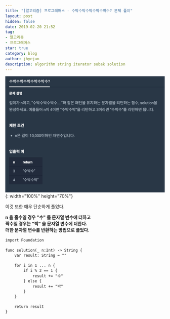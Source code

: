 ```yaml
---
title: "[알고리즘] 프로그래머스 - 수박수박수박수박수박수? 문제 풀이"
layout: post
hidden: false
date: 2019-02-20 21:52
tag:
- 알고리즘
- 프로그래머스
star: true
category: blog
author: jhyejun
description: algorithm string iterator subak solution
---
```


![수박수박수박수박수박수? 문제](/assets/images/blog/algorithm-string-iterator-subak-solution/problem.png){: width="100%" height="70%"}

이것 또한 매우 단순하게 풀었다.<br>

**n 을 홀수일 경우 "수" 를 문자열 변수에 더하고**<br>
**짝수일 경우는 "박" 을 문자열 변수에 더한다.**<br>
**더한 문자열 변수를 반환하는 방법으로 풀었다.**<br>

```
import Foundation

func solution(_ n:Int) -> String {
    var result: String = ""
        
    for i in 1 ... n {
        if i % 2 == 1 {
            result += "수"
        } else {
            result += "박"
        }
    }
    
    return result
}
```
